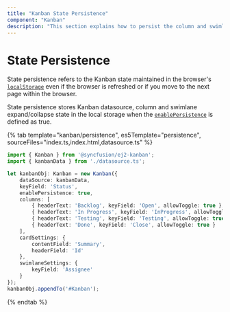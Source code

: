 ```yaml
---
title: "Kanban State Persistence"
component: "Kanban"
description: "This section explains how to persist the column and swimlane expand/collapse state in the browser’s local storage."
---
```


# State Persistence

State persistence refers to the Kanban state maintained in the browser's [`localStorage`](https://www.w3schools.com/html/html5_webstorage.asp#) even if the browser is refreshed or if you move to the next page within the browser.

State persistence stores Kanban datasource, column and swimlane expand/collapse state in the local storage when the [`enablePersistence`](../api/kanban/#enablepersistence) is defined as true.

{% tab template="kanban/persistence", es5Template="persistence", sourceFiles="index.ts,index.html,datasource.ts" %}

```typescript
import { Kanban } from '@syncfusion/ej2-kanban';
import { kanbanData } from './datasource.ts';

let kanbanObj: Kanban = new Kanban({
    dataSource: kanbanData,
    keyField: 'Status',
    enablePersistence: true,
    columns: [
        { headerText: 'Backlog', keyField: 'Open', allowToggle: true },
        { headerText: 'In Progress', keyField: 'InProgress', allowToggle: true },
        { headerText: 'Testing', keyField: 'Testing', allowToggle: true },
        { headerText: 'Done', keyField: 'Close', allowToggle: true }
    ],
    cardSettings: {
        contentField: 'Summary',
        headerField: 'Id'
    },
    swimlaneSettings: {
        keyField: 'Assignee'
    }
});
kanbanObj.appendTo('#Kanban');
```

{% endtab %}

